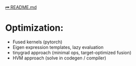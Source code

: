 [⏮ README.md](README.md)

# Optimization:

  * Fused kernels (pytorch)
  * Eigen expression templates, lazy evaluation
  * tinygrad approach (minimal ops, target-optimized fusion)
  * HVM approach (solve in codegen / compiler)

